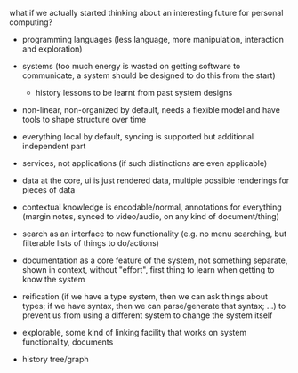 what if we actually started thinking about an interesting future
for personal computing?

- programming languages (less language, more manipulation,
  interaction and exploration)
- systems (too much energy is wasted on getting software to
  communicate, a system should be designed to do this from
  the start)

    * history lessons to be learnt from past system designs
- non-linear, non-organized by default, needs a flexible model
  and have tools to shape structure over time
- everything local by default, syncing is supported but
  additional independent part
- services, not applications (if such distinctions are even
  applicable)
- data at the core, ui is just rendered data, multiple
  possible renderings for pieces of data
- contextual knowledge is encodable/normal, annotations for
  everything (margin notes, synced to video/audio, on any
  kind of document/thing)
- search as an interface to new functionality (e.g. no menu
  searching, but filterable lists of things to do/actions)
- documentation as a core feature of the system, not something
  separate, shown in context, without "effort", first thing
  to learn when getting to know the system
- reification (if we have a type system, then we can ask things
  about types; if we have syntax, then we can parse/generate
  that syntax; ...) to prevent us from using a different system
  to change the system itself
- explorable, some kind of linking facility that works on system
  functionality, documents
- history tree/graph
